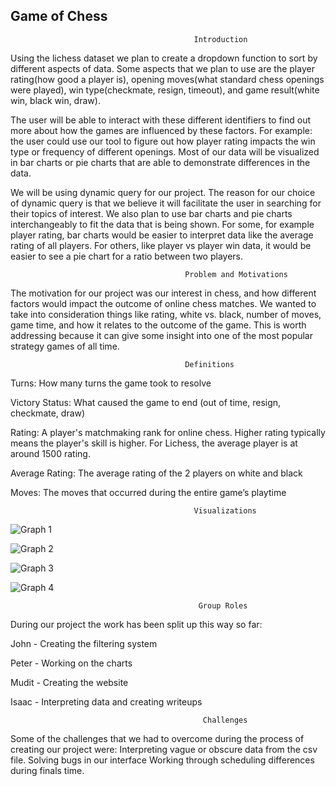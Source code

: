 ## Game of Chess  


                                             Introduction

Using the lichess dataset we plan to create a dropdown function to sort by different aspects of data. Some aspects that we plan to use are the player rating(how good a player is), opening moves(what standard chess openings were played), win type(checkmate, resign, timeout), and game result(white win, black win, draw). 

The user will be able to interact with these different identifiers to find out more about how the games are influenced by these factors. For example: the user could use our tool to figure out how player rating impacts the win type or frequency of different openings. Most of our data will be visualized in bar charts or pie charts that are able to demonstrate differences in the data. 

We will be using dynamic query for our project. The reason for our choice of dynamic query is that we believe it will facilitate the user in searching for their topics of interest. We also plan to use bar charts and pie charts interchangeably to fit the data that is being shown. For some, for example player rating, bar charts would be easier to interpret data like the average rating of all players. For others, like player vs player win data, it would be easier to see a pie chart for a ratio between two players.



                                           Problem and Motivations

The motivation for our project was our interest in chess, and how different factors would impact the outcome of online chess matches. We wanted to take into consideration things like rating, white vs. black, number of moves, game time, and how it relates to the outcome of the game. This is worth addressing because it can give some insight into one of the most popular strategy games of all time.


                                           Definitions
                                           
Turns: How many turns the game took to resolve

Victory Status: What caused the game to end (out of time, resign, checkmate, draw)

Rating: A player's matchmaking rank for online chess. Higher rating typically means the player's skill is higher. For Lichess, the average player is at around 1500 rating.

Average Rating: The average rating of the 2 players on white and black

Moves: The moves that occurred during the entire game’s playtime






                                             Visualizations
                                                        
![Graph 1](./assets/1.jpg)

![Graph 2](./assets/2.jpg)

![Graph 3](./assets/3.jpg)

![Graph 4](./assets/4.jpg)




                                              Group Roles
                                                                  
During our project the work has been split up this way so far:

John - Creating the filtering system

Peter - Working on the charts

Mudit - Creating the website

Isaac - Interpreting data and creating writeups

                                                                  
                                               Challenges
                                               
Some of the challenges that we had to overcome during the process of creating our project were:
Interpreting vague or obscure data from the csv file.
Solving bugs in our interface
Working through scheduling differences during finals time.
                                                                  
                                                                  
                                                                  
                                                                  
                                                                  
